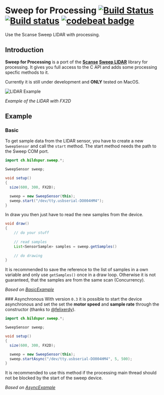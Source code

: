 # Sweep for Processing [![Build Status](https://travis-ci.org/cansik/sweep-processing.svg?branch=master)](https://travis-ci.org/cansik/sweep-processing) [![Build status](https://ci.appveyor.com/api/projects/status/2w9xm1dbafbi7xc0?svg=true)](https://ci.appveyor.com/project/cansik/sweep-processing) [![codebeat badge](https://codebeat.co/badges/3d8634b7-84eb-410c-b92b-24bf6875d8ef)](https://codebeat.co/projects/github-com-cansik-sweep-processing-master)
Use the Scanse Sweep LIDAR with processing.

## Introduction

**Sweep for Processing** is a port of the **[Scanse](http://scanse.io/) [Sweep LIDAR](https://github.com/scanse/sweep-sdk)** library for processing. It gives you full access to the C API and adds some processing specfic methods to it.

Currently it is still under development and **ONLY** tested on MacOS.

![LIDAR Example](readme/lidar-example.png)

*Example of the LIDAR with FX2D*

## Example
### Basic
To get sample data from the LIDAR sensor, you have to create a new `SweepSensor` and call the `start` method. The start method needs the path to the Sweep COM port.

```java
import ch.bildspur.sweep.*;

SweepSensor sweep;

void setup()
{
  size(600, 300, FX2D);

  sweep = new SweepSensor(this);
  sweep.start("/dev/tty.usbserial-DO004HM4");
}
```

In draw you then just have to read the new samples from the device.

```java
void draw()
{
	// do your stuff
	
	// read samples
	List<SensorSample> samples = sweep.getSamples()
	
	// do drawing
}
```

It is recommended to save the reference to the list of samples in a own variable and only use `getSamples()` once in a draw loop. Otherwise it is not guaranteed, that the samples are from the same scan (Concurrency). 

*Based on [BasicExample](examples/BasicExample/BasicExample.pde)*

### Asynchronous
With version `0.3` it is possible to start the device asynchronous and set the set the **motor speed** and **sample rate** through the constructor (thanks to [@felixerdy](https://github.com/felixerdy)).


```java
import ch.bildspur.sweep.*;

SweepSensor sweep;

void setup()
{
  size(600, 300, FX2D);

  sweep = new SweepSensor(this);
  sweep.startAsync("/dev/tty.usbserial-DO004HM4", 5, 500);
}
```

It is recommended to use this method if the processing main thread should not be blocked by the start of the sweep device.

*Based on [AsyncExample](examples/AsyncExample/AsyncExample.pde)*